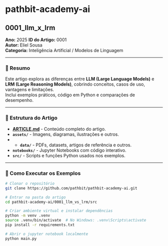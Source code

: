 # pathbit-academy-ai

## 0001_llm_x_lrm

**Ano:** 2025
**ID do Artigo:** 0001  
**Autor:** Eliel Sousa  
**Categoria:** Inteligência Artificial / Modelos de Linguagem

---

### 📌 Resumo
Este artigo explora as diferenças entre **LLM (Large Language Models)** e **LRM (Large Reasoning Models)**, cobrindo conceitos, casos de uso, vantagens e limitações.  
Inclui exemplos práticos, código em Python e comparações de desempenho.

---

### 📂 Estrutura do Artigo
- **[ARTICLE.md](article/ARTICLE.md)** - Conteúdo completo do artigo.
- **`assets/`** - Imagens, diagramas, ilustrações e outros.
- - **`data/`** - PDFs, datasets, artigos de referência e outros.
- **`notebooks/`** - Jupyter Notebooks com código interativo.
- **`src/`** - Scripts e funções Python usados nos exemplos.

---

### 🚀 Como Executar os Exemplos

```bash
# Clonar o repositório
git clone https://github.com/pathbit/pathbit-academy-ai.git

# Entrar na pasta do artigo
cd pathbit-academy-ai/0001_llm_vs_lrm/src

# Criar ambiente virtual e instalar dependências
python -m venv .venv
source .venv/bin/activate  # No Windows: .venv\Scripts\activate
pip install -r requirements.txt

# Abrir o jupyter notebook localmente
python main.py
```
